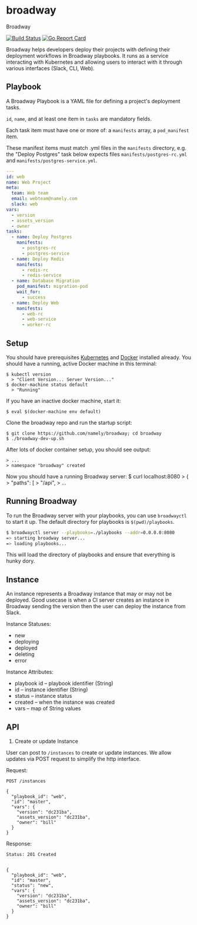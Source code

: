 # broadway
Broadway 

[![Build Status](https://travis-ci.org/namely/broadway.svg?branch=master)](https://travis-ci.org/namely/broadway)
[![Go Report Card](https://goreportcard.com/badge/namely/broadway)](https://goreportcard.com/report/namely/broadway)

Broadway helps developers deploy their projects with defining their deployment
workflows in Broadway playbooks. It runs as a service interacting with
Kubernetes and allowing users to interact with it through various interfaces
(Slack, CLI, Web).

## Playbook
A Broadway Playbook is a YAML file for defining a project's deployment tasks.

`id`, `name`, and at least one item in `tasks` are mandatory fields.

Each task item must have one or more of: a `manifests` array, a `pod_manifest`
item.

These manifest items must match .yml files in the `manifests` directory, e.g.
the "Deploy Postgres" task below expects files `manifests/postgres-rc.yml` and
`manifests/postgres-service.yml`.

```yaml
---
id: web
name: Web Project
meta:
  team: Web team
  email: webteam@namely.com
  slack: web
vars:
  - version
  - assets_version
  - owner
tasks:
  - name: Deploy Postgres
    manifests:
      - postgres-rc
      - postgres-service
  - name: Deploy Redis
    manifests:
      - redis-rc
      - redis-service
  - name: Database Migration
    pod_manifest: migration-pod
    wait_for:
      - success
  - name: Deploy Web
    manifests:
      - web-rc
      - web-service
      - worker-rc
```

## Setup
You should have prerequisites
[Kubernetes](http://kubernetes.io/docs/getting-started-guides/binary_release/)
and [Docker](https://docs.docker.com/engine/installation/) installed already.
You should have a running, active Docker machine in this terminal:

    $ kubectl version
      > "Client Version... Server Version..."
    $ docker-machine status default
      > "Running"

If you have an inactive docker machine, start it:

    $ eval $(docker-machine env default)

Clone the broadway repo and run the startup script:

    $ git clone https://github.com/namely/broadway; cd broadway
    $ ./broadway-dev-up.sh

After lots of docker container setup, you should see output:

    > ...
    > namespace "broadway" created

Now you should have a running Broadway server:
    $ curl localhost:8080
      > {
      >   "paths": [
      >     "/api",
      > ...

## Running Broadway

To run the Broadway server with your playbooks, you can use `broadwayctl` to start it up. The default directory for playbooks is `$(pwd)/playbooks`.

```sh
$ broadwayctl server --playbooks=./playbooks --addr=0.0.0.0:8080
=> starting broadway server...
=> loading playbooks...
```

This will load the directory of playbooks and ensure that everything is hunky dory.

## Instance
An instance represents a Broadway instance that may or may not be deployed.
Good usecase is when a CI server creates an instance in Broadway sending the
version then the user can deploy the instance from Slack.

Instance Statuses:
 - new
 - deploying
 - deployed
 - deleting
 - error

Instance Attributes:
 - playbook id – playbook identifier (String)
 - id – instance identifier (String)
 - status – instance status
 - created – when the instance was created
 - vars – map of String values



## API

1. Create or update Instance

User can post to `/instances` to create or update instances. We allow updates
via POST request to simplify the http interface.


Request:
```
POST /instances

{
  "playbook_id": "web",
  "id": "master",
  "vars": {
    "version": "dc231ba",
    "assets_version": "dc231ba",
    "owner": "bill"
  }
}
```

Response:
```
Status: 201 Created


{
  "playbook_id": "web",
  "id": "master",
  "status": "new",
  "vars": {
    "version": "dc231ba",
    "assets_version": "dc231ba",
    "owner": "bill"
  }
}
```


